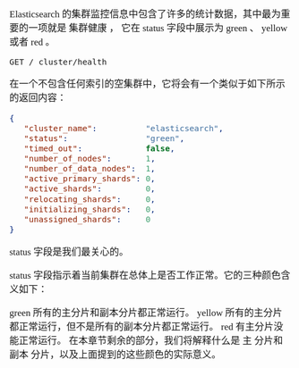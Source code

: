 <span  style="font-family: Simsun,serif; font-size: 17px; ">

Elasticsearch 的集群监控信息中包含了许多的统计数据，其中最为重要的一项就是 集群健康 ， 它在 status 字段中展示为 green 、 yellow 或者 red 。
~~~
GET /_cluster/health
~~~

 
在一个不包含任何索引的空集群中，它将会有一个类似于如下所示的返回内容：

~~~json
{
   "cluster_name":          "elasticsearch",
   "status":                "green", 
   "timed_out":             false,
   "number_of_nodes":       1,
   "number_of_data_nodes":  1,
   "active_primary_shards": 0,
   "active_shards":         0,
   "relocating_shards":     0,
   "initializing_shards":   0,
   "unassigned_shards":     0
}
~~~

status 字段是我们最关心的。

status 字段指示着当前集群在总体上是否工作正常。它的三种颜色含义如下：

green
所有的主分片和副本分片都正常运行。
yellow
所有的主分片都正常运行，但不是所有的副本分片都正常运行。
red
有主分片没能正常运行。
在本章节剩余的部分，我们将解释什么是 主 分片和 副本 分片，以及上面提到的这些颜色的实际意义。

</span>